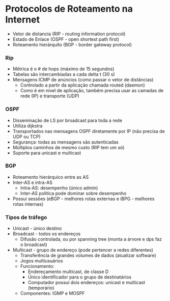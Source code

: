 # Protocolos de Roteamento na Internet

- Vetor de distancia (RIP - routing information protocol)
- Estado de Enlace (OSPF - open shortest path first)
- Roteamento hierárquito (BGP - border gateway protocol)

### Rip
- Métrica é o # de hops (máximo de 15 segundos)
- Tabelas são intercambiadas a cada delta t (30 s)
- Mensagens ICMP de anúncios (como passar o vetor de distâncias)
  - Controlado a partir da aplicação chamada routed (daemon)
  - Como é em nível de aplicação, também precisa usar as camadas de rede (IP) e transporte (UDP)

### OSPF
- Disseminação de LS por broadcast para toda a rede
- Utiliza dijkstra
- Transportados nas mensagens OSPF diretamente por IP (não precisa de UDP ou TCP)
- Segurança: todas as mensagens são autenticadas
- Múltiplos caminhos de mesmo custo (RIP tem um só)
- Suporte para unicast e multicast

### BGP
- Roteamento hierárquico entre as AS
- Inter-AS e intra-AS
  - Intra-AS: desempenho (único admin)
  - Inter-AS política pode dominar sobre desempenho
- Possui sessões (eBGP - melhores rotas externas e iBPG - melhores rotas internas)

### Tipos de tráfego
- Unicast - único destino
- Broadcast - todos os endereços
  - Difusão controlada, ou por spanning tree (monta a árvore e dps faz o broadcast)
- Multicast - grupo de endereço (pode pertencer a redes diferentes)
  - Transferência de grandes volumes de dados (atualizar software)
  - Jogos multiusuários
  - Funcionamento:
    - Endereçamento multicast, de classe D
    - Único identificador para o grupo de destinatários
    - Computador possui dois endereços: unicast e multicast (temporário)
  - Componentes: IGMP e MOSPF
